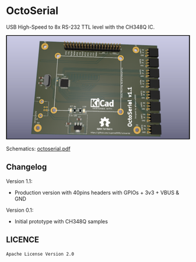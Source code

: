# OctoSerial

USB High-Speed to 8x RS-232 TTL level with the CH348Q IC.

![](octoserial.png)

Schematics: [octoserial.pdf](octoserial.pdf)

Changelog
---------

Version 1.1:
- Production version with 40pins headers with GPIOs + 3v3 + VBUS & GND

Version 0.1:
- Initial prototype with CH348Q samples


LICENCE
-------

```
Apache License Version 2.0
```
